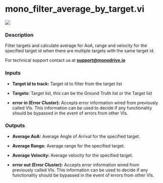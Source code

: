 # mono_filter_average_by_target.vi

<p class="img_container">
<img class="lg_img" src="../mono_filter_average_by_target.png"/>
</p>

### Description

Filter targets and calculate average for AoA, range and velocity for the specified target id when there are multiple targets with the same target id.

For technical support contact us at <b>support@monodrive.io</b> 

### Inputs

- **Target id to track:**  Target id to filter from the target list
 

- **Targets:**  Target list, this can be the Ground Truth list or the Target
list
 

- **error in (Error Cluster):** Accepts error information wired from previously called VIs. This information can be used to decide if any functionality should be bypassed in the event of errors from other VIs. 

### Outputs

- **Average AoA:**  Average Angle of Arrival for the specified target.
 

- **Average Range:**  Average range for the specified target.
 

- **Average Velocity:**  Average velocity for the specified target.
 

- **error out (Error Cluster):** Accepts error information wired from previously called VIs. This information can be used to decide if any functionality should be bypassed in the event of errors from other VIs. 

<p>&nbsp;</p>
